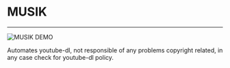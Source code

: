   # MUSIK
  ___________
  
  ![MUSIK DEMO](musik/demo.gif)
  
  Automates youtube-dl, not responsible of any problems copyright related,
  in any case check for youtube-dl policy.
  
  
